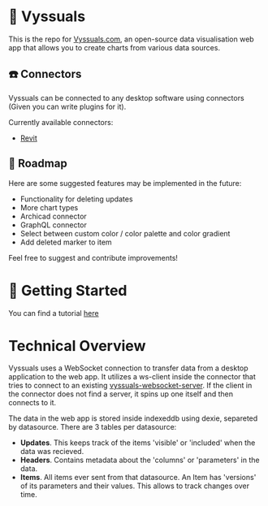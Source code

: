 # 🌈 Vyssuals
This is the repo for [Vyssuals.com](https://vyssuals.com), an open-source data visualisation web app that allows you to create charts from various data sources.

## ☎️ Connectors
Vyssuals can be connected to any desktop software using connectors (Given you can write plugins for it).

Currently available connectors:
- [Revit](https://github.com/vyssuals/vyssuals-connector-revit)

## 🔮 Roadmap 
Here are some suggested features may be implemented in the future:
- Functionality for deleting updates
- More chart types
- Archicad connector
- GraphQL connector
- Select between custom color / color palette and color gradient
- Add deleted marker to item

Feel free to suggest and contribute improvements!
  
# 🚀 Getting Started 
You can find a tutorial [here](https://yssentyl.com/blog/real-time-data-visualization-for-revit-with-vyssuals-com)

# Technical Overview
Vyssuals uses a WebSocket connection to transfer data from a desktop application to the web app. It utilizes a ws-client inside the connector that tries to connect to an existing [vyssuals-websocket-server](https://github.com/vyssuals/vyssuals-websocket-server). If the client in the connector does not find a server, it spins up one itself and then connects to it.

The data in the web app is stored inside indexeddb using dexie, separeted by datasource. There are 3 tables per datasource:
- **Updates**. This keeps track of the items 'visible' or 'included' when the data was recieved.
- **Headers**. Contains metadata about the 'columns' or 'parameters' in the data.
- **Items**. All items ever sent from that datasource. An Item has 'versions' of its parameters and their values. This allows to track changes over time.
